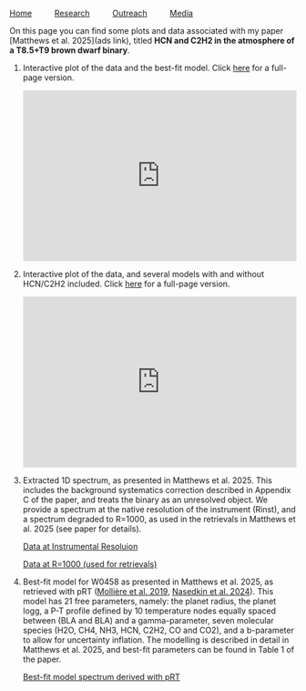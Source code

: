 [Home](index) &emsp; &emsp; [Research](research) &emsp; &emsp; [Outreach](outreach) &emsp; &emsp; [Media](media)
&emsp;

On this page you can find some plots and data associated with my paper [Matthews et al. 2025](ads link), titled **HCN and C2H2 in the atmosphere of a T8.5+T9 brown dwarf binary**.

1. Interactive plot of the data and the best-fit model. Click [here](projects/model_vs_data.html) for a full-page version.

    <iframe style="position: relative; width: 100%; height:300px" frameborder="0" scrolling="no" src="https://ecmatthews.github.io/projects/model_vs_data.html"></iframe>

2. Interactive plot of the data, and several models with and without HCN/C2H2 included. Click [here](projects/models_hcn_c2h2.html) for a full-page version.

    <iframe style="position: relative; width: 100%; height:300px" frameborder="0" scrolling="no" src="https://ecmatthews.github.io/projects/models_hcn_c2h2.html"></iframe>

3. Extracted 1D spectrum, as presented in Matthews et al. 2025. This includes the background systematics correction described in Appendix C of the paper, and treats the binary as an unresolved object. We provide a spectrum at the native resolution of the instrument (Rinst), and a spectrum degraded to R=1000, as used in the retrievals in Matthews et al. 2025 (see paper for details).

    [Data at Instrumental Resoluion](datafiles/w0458_modelspectrum_Rinst.txt)

    [Data at R=1000 (used for retrievals)](datafiles/w0458_modelspectrum_R1000.txt)


4. Best-fit model for W0458 as presented in Matthews et al. 2025, as retrieved with pRT ([Mollière et al. 2019](https://ui.adsabs.harvard.edu/abs/2019A%26A...627A..67M/abstract), [Nasedkin et al. 2024](https://ui.adsabs.harvard.edu/abs/2024JOSS....9.5875N/abstract)). This model has 21 free parameters, namely: the planet radius, the planet logg, a P-T profile defined by 10 temperature nodes equally spaced between (BLA and BLA) and a gamma-parameter, seven molecular species (H2O, CH4, NH3, HCN, C2H2, CO and CO2), and a b-parameter to allow for uncertainty inflation. The modelling is described in detail in Matthews et al. 2025, and best-fit parameters can be found in Table 1 of the paper.

    [Best-fit model spectrum derived with pRT](datafiles/w0458_modelspectrum_pRT.txt)